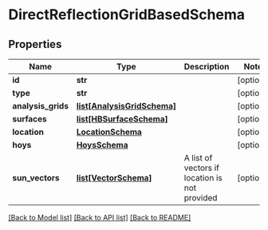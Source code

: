 # DirectReflectionGridBasedSchema

## Properties
Name | Type | Description | Notes
------------ | ------------- | ------------- | -------------
**id** | **str** |  | [optional] 
**type** | **str** |  | [optional] 
**analysis_grids** | [**list[AnalysisGridSchema]**](AnalysisGridSchema.md) |  | [optional] 
**surfaces** | [**list[HBSurfaceSchema]**](HBSurfaceSchema.md) |  | [optional] 
**location** | [**LocationSchema**](LocationSchema.md) |  | [optional] 
**hoys** | [**HoysSchema**](HoysSchema.md) |  | [optional] 
**sun_vectors** | [**list[VectorSchema]**](VectorSchema.md) | A list of vectors if location is not provided | [optional] 

[[Back to Model list]](../README.md#documentation-for-models) [[Back to API list]](../README.md#documentation-for-api-endpoints) [[Back to README]](../README.md)


